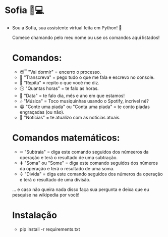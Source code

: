 # Sofia :bust_in_silhouette::computer:

- Sou a Sofia, sua assistente virtual feita em Python! :snake:

  Comece chamando pelo meu nome ou use os comandos aqui listados!
  # Comandos:
    - :sleeping: "Vai dormir" = encerro o processo.
    - :pencil: "Transcreva" = pego tudo o que me fala e escrevo no console.
    - :microphone: "Repita" = repito o que você me diz.
    - :clock3: "Quantas horas" = te falo as horas.
    - :calendar: "Data" = te falo dia, mês e ano em que estamos!
    - :notes: "Música" = Toco musiquinhas usando o Spotify, incrível né?
    - :grin: "Conte uma piada" ou "Conta uma piada" = te conto piadas engraçadas (ou não).
    - :newspaper: "Notícias" = te atualizo com as notícias atuais.
    
   
    # Comandos matemáticos:
     - :heavy_minus_sign: "Subtraia" = diga este comando seguidos dos númeeros da operação e terá o resultado de uma subtração.
     - :heavy_plus_sign: "Soma" ou "Some" = diga este comando seguidos dos números da operação e terá o resultado de uma soma.
     - :heavy_division_sign: "Divida" = diga este comando seguidos dos números da operação e terá o resultado de uma divisão.
  
     ... e caso não queira nada disso faça sua pergunta e deixa que eu pesquise na wikipedia por você! 
   
   
   # Instalação 
   - pip install -r requirements.txt
  

